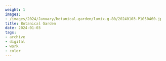 ```yaml
---
weight: 1
images:
- /images/2024/January/botanical-garden/lumix-g-80/20240103-P1050460.jpg
title: Botanical Garden
date: 2024-01-03
tags:
- archive
- digital
- work
- color
---
```

